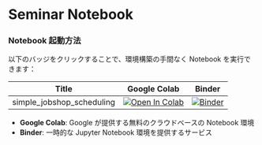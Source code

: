 # Seminar Notebook

### Notebook 起動方法

以下のバッジをクリックすることで、環境構築の手間なく Notebook を実行できます：

| Title                     | Google Colab | Binder |
| ------------------------- | ------------ | ------ |
| simple_jobshop_scheduling | [![Open In Colab](https://colab.research.google.com/assets/colab-badge.svg)](https://colab.research.google.com/github/Jij-Inc/JijHandson/blob/main/seminar/simple_jobshop_scheduling.ipynb) | [![Binder](https://mybinder.org/badge_logo.svg)](https://mybinder.org/v2/gh/Jij-Inc/JijHandson/main?filepath=seminar/simple_jobshop_scheduling.ipynb) |

- **Google Colab**: Google が提供する無料のクラウドベースの Notebook 環境
- **Binder**: 一時的な Jupyter Notebook 環境を提供するサービス
